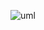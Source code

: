 ![uml](https://user-images.githubusercontent.com/52637184/183603214-5ec73abd-6388-4cd6-999c-ac1c25689bce.png)
